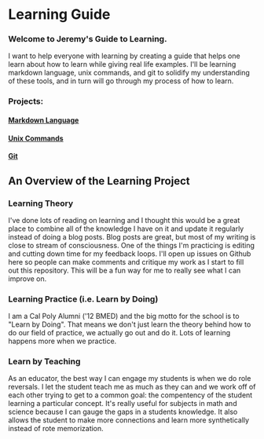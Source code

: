 Learning Guide
==============

### Welcome to Jeremy's Guide to Learning.

I want to help everyone with learning by creating a guide that helps one learn about how to learn while giving real life examples. I'll be learning markdown language, unix commands, and git to solidify my understanding of these tools, and in turn will go through my process of how to learn.

### Projects:

#### [Markdown Language](markdown)
#### [Unix Commands](unix)
#### [Git](git)

## An Overview of the Learning Project

### Learning Theory

I've done lots of reading on learning and I thought this would be a great place to combine all of the knowledge I have on it and update it regularly instead of doing a blog posts. Blog posts are great, but most of my writing is close to stream of consciousness. One of the things I'm practicing is editing and cutting down time for my feedback loops. I'll open up issues on Github here so people can make comments and critique my work as I start to fill out this repository. This will be a fun way for me to really see what I can improve on.

### Learning Practice (i.e. Learn by Doing)

I am a Cal Poly Alumni ('12 BMED) and the big motto for the school is to "Learn by Doing". That means we don't just learn the theory behind how to do our field of practice, we actually go out and do it. Lots of learning happens more when we practice.

### Learn by Teaching

As an educator, the best way I can engage my students is when we do role reversals. I let the student teach me as much as they can and we work off of each other trying to get to a common goal: the compentency of the student learning a particular concept. It's really useful for subjects in math and science because I can gauge the gaps in a students knowledge. It also allows the student to make more connections and learn more synthetically instead of rote memorization.